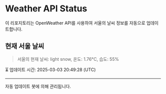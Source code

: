 
# Weather API Status

이 리포지토리는 OpenWeather API를 사용하여 서울의 날씨 정보를 자동으로 업데이트합니다.

## 현재 서울 날씨
> 서울의 현재 날씨: light snow, 온도: 1.76°C, 습도: 55%

⏳ 업데이트 시간: 2025-03-03 20:49:28 (UTC)

---
자동 업데이트 봇에 의해 관리됩니다.
